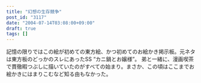 ```yaml
---
title: "幻想の生存競争"
post_id: "3117"
date: "2004-07-14T03:08:00+09:00"
draft: true
tags: []
---
```



記憶の限りではこの絵が初めての東方絵、かつ初めてのお絵かき掲示板。元ネタは東方板のどっかのスレにあったSS “カニ鍋とお嬢様”。 弟と一緒に、漫画喫茶で貫徹暇つぶしに描いていたのがすべての始まり。まさか、この頃はここまでお絵かきにはまりこむなど知る由もなかった。
